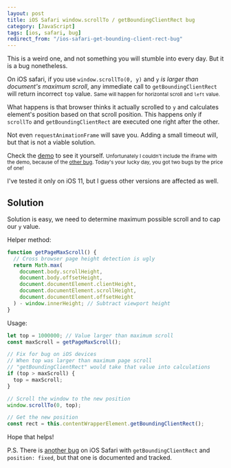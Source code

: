 ```yaml
---
layout: post
title: iOS Safari window.scrollTo / getBoundingClientRect bug
category: [JavaScript]
tags: [ios, safari, bug]
redirect_from: "/ios-safari-get-bounding-client-rect-bug"
---
```


This is a weird one, and not something you will stumble into every day. But it is a bug nonetheless.

On iOS safari, if you use `window.scrollTo(0, y)` and `y` *is larger than document's maximum scroll*, any immediate call to `getBoundingClientRect` will return
<label class="SideNote-trigger">incorrect `top` value.</label>
<small class="SideNote">
Same will happen for horizontal scroll and `left` value.
</small>

<!--more-->

What happens is that browser thinks it actually scrolled to `y` and calculates element's position based on that scroll position. This happens only if `scrollTo` and `getBoundingClientRect` are executed one right after the other.

Not even `requestAnimationFrame` will save you. Adding a small timeout will, but that is not a viable solution.

Check the [demo](/public/demos/ios-safari-get-bounding-client-rect-bug/)
<label class="SideNote-trigger">to see it yourself.</label>
<small class="SideNote">
Unfortunately I couldn't include the iframe with the demo, because of the [other bug](https://bugs.webkit.org/show_bug.cgi?id=172854). Today's your lucky day, you got two bugs by the price of one!
</small>

I've tested it only on iOS 11, but I guess other versions are affected as well.

## Solution

Solution is easy, we need to determine maximum possible scroll and to cap our `y` value.

Helper method:

```js
function getPageMaxScroll() {
  // Cross browser page height detection is ugly
  return Math.max(
    document.body.scrollHeight,
    document.body.offsetHeight,
    document.documentElement.clientHeight,
    document.documentElement.scrollHeight,
    document.documentElement.offsetHeight
  ) - window.innerHeight; // Subtract viewport height
}
```

Usage:

```js
let top = 1000000; // Value larger than maximum scroll
const maxScroll = getPageMaxScroll();

// Fix for bug on iOS devices
// When top was larger than maximum page scroll
// "getBoundingClientRect" would take that value into calculations
if (top > maxScroll) {
  top = maxScroll;
}

// Scroll the window to the new position
window.scrollTo(0, top);

// Get the new position
const rect = this.contentWrapperElement.getBoundingClientRect();
```

Hope that helps!

P.S. There is [another bug](https://openradar.appspot.com/radar?id=6668472289329152) on iOS Safari with `getBoundingClientRect` and `position: fixed`, but that one is documented and tracked.
